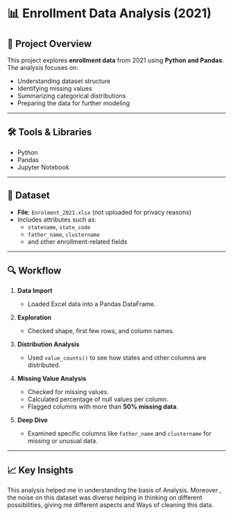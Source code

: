 # 📊 Enrollment Data Analysis (2021)

## 📌 Project Overview  
This project explores **enrollment data** from 2021 using **Python and Pandas**. The analysis focuses on:  
- Understanding dataset structure  
- Identifying missing values  
- Summarizing categorical distributions  
- Preparing the data for further modeling  

---

## 🛠️ Tools & Libraries  
- Python  
- Pandas  
- Jupyter Notebook  

---

## 📂 Dataset  
- **File**: `Enrolment_2021.xlsx` (not uploaded for privacy reasons)  
- Includes attributes such as:  
  - `statename`, `state_code`  
  - `father_name`, `clustername`  
  - and other enrollment-related fields  

---

## 🔍 Workflow  

1. **Data Import**  
   - Loaded Excel data into a Pandas DataFrame.  

2. **Exploration**  
   - Checked shape, first few rows, and column names.  

3. **Distribution Analysis**  
   - Used `value_counts()` to see how states and other columns are distributed.  

4. **Missing Value Analysis**  
   - Checked for missing values.  
   - Calculated percentage of null values per column.  
   - Flagged columns with more than **50% missing data**.  

5. **Deep Dive**  
   - Examined specific columns like `father_name` and `clustername` for missing or unusual data.  

---

## 📈 Key Insights  
This analysis helped me in understanding the basis of Analysis. Moreover , the noise on this dataset was diverse helping in thinking on different possibilities, giving me different aspects and Ways of cleaning this data.
